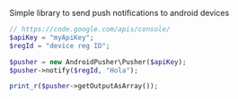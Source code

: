 Simple library to send push notifications to android devices

```php
// https://code.google.com/apis/console/
$apiKey = "myApiKey";
$regId = "device reg ID";

$pusher = new AndroidPusher\Pusher($apiKey);
$pusher->notify($regId, "Hola");

print_r($pusher->getOutputAsArray());
```